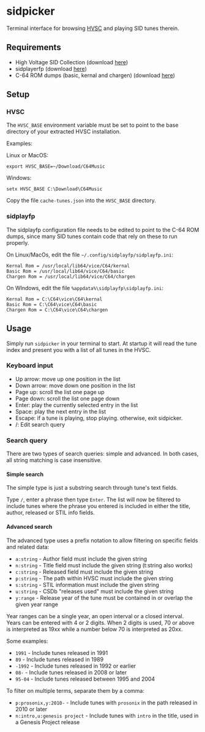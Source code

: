 # sidpicker
Terminal interface for browsing [HVSC](http://www.hvsc.c64.org/) and playing SID tunes therein.

## Requirements

- High Voltage SID Collection (download [here](http://www.hvsc.c64.org/#download))
- sidplayerfp  (download [here](https://sourceforge.net/projects/sidplay-residfp/files/sidplayfp/1.4/))
- C-64 ROM dumps (basic, kernal and chargen) (download [here](https://sourceforge.net/p/vice-emu/code/HEAD/tree/trunk/vice/data/C64/))

## Setup

### HVSC

The `HVSC_BASE` environment variable must be set to point to the base directory of your extracted HVSC installation.

Examples:

Linux or MacOS:
```
export HVSC_BASE=~/Download/C64Music
```
Windows:
```
setx HVSC_BASE C:\Download\C64Music
```

Copy the file `cache-tunes.json` into the `HVSC_BASE` directory.

### sidplayfp

The sidplayfp configuration file needs to be edited to point to the C-64 ROM dumps, since many
SID tunes contain code that rely on these to run properly.

On Linux/MacOs, edit the file `~/.config/sidplayfp/sidplayfp.ini`:
```
Kernal Rom = /usr/local/lib64/vice/C64/kernal
Basic Rom = /usr/local/lib64/vice/C64/basic
Chargen Rom = /usr/local/lib64/vice/C64/chargen
```

On WIndows, edit the file `%appdata%\sidplayfp\sidplayfp.ini`:
```
Kernal Rom = C:\C64\vice\C64\kernal
Basic Rom = C:\C64\vice\C64\basic
Chargen Rom = C:\C64\vice\C64\chargen
```

## Usage

Simply run `sidpicker` in your terminal to start. At startup it will read the tune index and present you with a list of all tunes in the HVSC.

### Keyboard input

   - Up arrow: move up one position in the list
   - Down arrow: move down one position in the list
   - Page up: scroll the list one page up
   - Page down: scroll the list one page down
   - Enter: play the currently selected entry in the list
   - Space: play the next entry in the list
   - Escape: if a tune is playing, stop playing. otherwise, exit sidpicker.
   - /: Edit search query

### Search query

There are two types of search queries: simple and advanced. In both cases, all string matching is case insensitive.

#### Simple search

The simple type is just a substring search through tune's text fields.

Type `/`, enter a phrase then type `Enter`. The list will now be filtered to include tunes where
the phrase you entered is included in either the title, author, released or STIL info fields.

#### Advanced search

The advanced type uses a prefix notation to allow filtering on specific fields and related data:

  - `a:string` - Author field must include the given string
  - `n:string` - Title field must include the given string (t:string also works)
  - `c:string` - Released field must include the given string
  - `p:string` - The path within HVSC must include the given string
  - `s:string` - STIL information must include the given string
  - `u:string` - CSDb "releases used" must include the given string
  - `y:range`  - Release year of the tune must be contained in or overlap the given year range
  
Year ranges can be a single year, an open interval or a closed interval. Years can be entered with 4 or 2 digits. When 2 digits is used, 70 or above is interpreted as 19xx while a number below 70 is interpreted as 20xx.

Some examples:

  - `1991`  - Include tunes released in 1991
  - `89`    - Include tunes released in 1989
  - `-1992` - Include tunes released in 1992 or earlier
  - `08-` - Include tunes released in 2008 or later
  - `95-04` - Include tunes released between 1995 and 2004

To filter on multiple terms, separate them by a comma:

  - `p:prosonix,y:2010-` - Include tunes with `prosonix` in the path released in 2010 or later
  - `n:intro,u:genesis project` - Include tunes with `intro` in the title, used in a Genesis Project release
